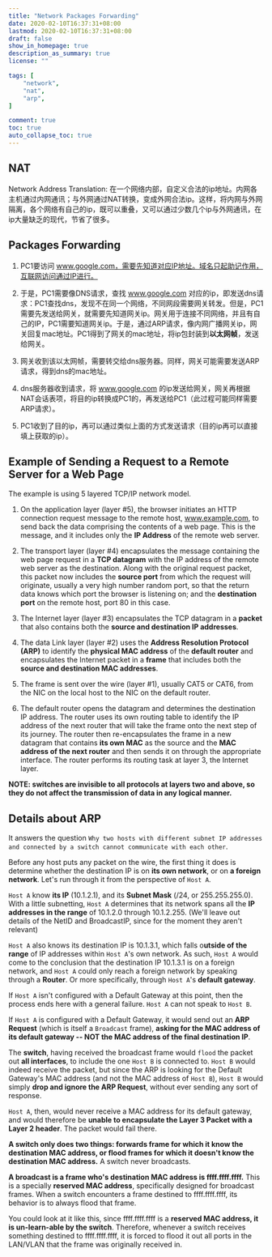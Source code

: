 ```yaml
---
title: "Network Packages Forwarding"
date: 2020-02-10T16:37:31+08:00
lastmod: 2020-02-10T16:37:31+08:00
draft: false
show_in_homepage: true
description_as_summary: true
license: ""

tags: [
    "network",
    "nat",
    "arp",
]

comment: true
toc: true
auto_collapse_toc: true
---
```


## NAT
Network Address Translation: 在一个网络内部，自定义合法的ip地址。内网各主机通过内网通讯；与外网通过NAT转换，变成外网合法ip。这样，将内网与外网隔离，各个网络有自己的ip，既可以重叠，又可以通过少数几个ip与外网通讯，在ip大量缺乏的现代，节省了很多。

## Packages Forwarding
1. PC1要访问 www.google.com，需要先知道对应IP地址。域名只起助记作用，互联网访问通过IP进行。

2. 于是，PC1需要像DNS请求，查找 www.google.com 对应的ip，即发送dns请求：PC1查找dns，发现不在同一个网络，不同网段需要网关转发。但是，PC1需要先发送给网关，就需要先知道网关ip。网关用于连接不同网络，并且有自己的IP，PC1需要知道网关ip。于是，通过ARP请求，像内网广播网关ip，网关回复mac地址。PC1得到了网关的mac地址，将ip包封装到**以太网帧**，发送给网关。

3. 网关收到该以太网帧，需要转交给dns服务器。同样，网关可能需要发送ARP请求，得到dns的mac地址。

4. dns服务器收到请求，将 www.google.com 的ip发送给网关，网关再根据NAT会话表项，将目的ip转换成PC1的，再发送给PC1（此过程可能同样需要ARP请求）。

5. PC1收到了目的ip，再可以通过类似上面的方式发送请求（目的ip再可以直接填上获取的ip）。

## Example of Sending a Request to a Remote Server for a Web Page

The example is using 5 layered TCP/IP network model.

1. On the application layer (layer #5), the browser initiates an HTTP connection request message to the remote host, www.example.com, to send back the data comprising the contents of a web page. This is the message, and it includes only the **IP Address** of the remote web server.

2. The transport layer (layer #4) encapsulates the message containing the web page request in a **TCP datagram** with the IP address of the remote web server as the destination. Along with the original request packet, this packet now includes the **source port** from which the request will originate, usually a very high number random port, so that the return data knows which port the browser is listening on; and the **destination port** on the remote host, port 80 in this case.

3. The Internet layer (layer #3) encapsulates the TCP datagram in a **packet** that also contains both the **source and destination IP addresses**.

4. The data Link layer (layer #2) uses the **Address Resolution Protocol (ARP)** to identify the **physical MAC address** of the **default router** and encapsulates the Internet packet in a **frame** that includes both the **source and destination MAC addresses**.

5. The frame is sent over the wire (layer #1), usually CAT5 or CAT6, from the NIC on the local host to the NIC on the default router.

6. The default router opens the datagram and determines the destination IP address. The router uses its own routing table to identify the IP address of the next router that will take the frame onto the next step of its journey. The router then re-encapsulates the frame in a new datagram that contains **its own MAC** as the source and the **MAC address of the next router** and then sends it on through the appropriate interface. The router performs its routing task at layer 3, the Internet layer.

**NOTE: switches are invisible to all protocols at layers two and above, so they do not affect the transmission of data in any logical manner.**

## Details about ARP

It answers the question `Why two hosts with different subnet IP addresses and connected by a switch cannot communicate with each other`.

Before any host puts any packet on the wire, the first thing it does is determine whether the destination IP is on **its own network**, or on **a foreign network**. Let's run through it from the perspective of `Host A`.

`Host A` know **its IP** (10.1.2.1), and its **Subnet Mask** (/24, or 255.255.255.0). With a little subnetting, `Host A` determines that its network spans all the **IP addresses in the range** of 10.1.2.0 through 10.1.2.255. (We'll leave out details of the NetID and BroadcastIP, since for the moment they aren't relevant)

`Host A` also knows its destination IP is 10.1.3.1, which falls o**utside of the range** of IP addresses within `Host A`'s own network. As such, `Host A` would come to the conclusion that the destination IP 10.1.3.1 is on a foreign network, and `Host A` could only reach a foreign network by speaking through a **Router**. Or more specifically, through `Host A`'s **default gateway**.

If `Host A` isn't configured with a Default Gateway at this point, then the process ends here with a general failure. `Host A` can not speak to `Host B`.

If `Host A` is configured with a Default Gateway, it would send out an **ARP Request** (which is itself a `Broadcast` frame), **asking for the MAC address of its default gateway -- NOT the MAC address of the final destination IP**.

The **switch**, having received the broadcast frame would `flood` the packet out **all interfaces**, to include the one `Host B` is connected to. `Host B` would indeed receive the packet, but since the ARP is looking for the Default Gateway's MAC address (and not the MAC address of `Host B`), `Host B` would simply **drop and ignore the ARP Request**, without ever sending any sort of response.

`Host A`, then, would never receive a MAC address for its default gateway, and would therefore be **unable to encapsulate the Layer 3 Packet with a Layer 2 header**. The packet would fail there.

**A switch only does two things: forwards frame for which it know the destination MAC address, or flood frames for which it doesn't know the destination MAC address.** A switch never broadcasts.

**A broadcast is a frame who's destination MAC address is ffff.ffff.ffff.** This is a specially **reserved MAC address**, specifically designed for broadcast frames. When a switch encounters a frame destined to ffff.ffff.ffff, its behavior is to always flood that frame.

You could look at it like this, since ffff.ffff.ffff is a **reserved MAC address, it is un-learn-able by the switch**. Therefore, whenever a switch receives something destined to ffff.ffff.ffff, it is forced to flood it out all ports in the LAN/VLAN that the frame was originally received in.